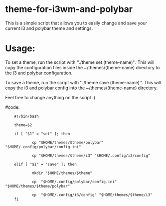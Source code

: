 # theme-for-i3wm-and-polybar
This is a simple script that allows you to easily change and save your current i3 and polybar theme and settings.
# Usage:
To set a theme, run the script with ''./theme set (theme-name)''. This will copy the configuration files inside the ~/themes/(theme-name) directory to the i3 and polybar configuration.

To save a theme, run the script with ''./theme save (theme-name)''. This will copy the i3 and polybar config into the ~/themes/(theme-name) directory.

Feel free to change anything on the script :)



#code:

        #!/bin/bash

        theme=$2

        if [ "$1" = "set" ]; then

                cp "$HOME/themes/$theme/polybar" "$HOME/.config/polybar/config.ini"

                cp "$HOME/themes/$theme/i3" "$HOME/.config/i3/config"

        elif [ "$1" = "save" ]; then

                mkdir "$HOME/themes/$theme" 

                cp  "$HOME/.config/polybar/config.ini" "$HOME/themes/$theme/polybar"

                cp  "$HOME/.config/i3/config" "$HOME/themes/$theme/i3"
        fi
